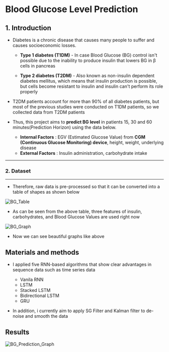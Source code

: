 # Blood Glucose Level Prediction 

## 1. Introduction

- Diabetes is a chronic disease that causes many people to suffer and causes socioeconomic losses.

  - __Type 1 diabetes (T1DM)__ - In case Blood Glucose (BG) control isn't possible due to the inability to produce insulin that lowers BG in β cells in pancreas

  - __Type 2 diabetes (T2DM)__ - Also known as non-insulin dependent diabetes mellitus, which means that insulin production is possible, but cells become resistant to insulin and insulin can't perform its role properly

    

- T2DM patients account for more than 90% of all diabetes patients, but most of the previous studies were conducted on T1DM patients, so we collected data from T2DM patients



- Thus, this project aims to __predict BG level__ in patients 15, 30 and 60 minutes(Prediction Horizon) using the data below.
  - __Internal Factors__ : EGV (Estimated Glucose Value) from __CGM (Continuous Glucose Monitoring) device__, height, weight, underlying disease
  - __External Factors__ : Insulin administration, carbohydrate intake

---

### 2. Dataset 

---

- Therefore, raw data is pre-processed so that it can be converted into a table of shapes as shown below 

![BG_Table](https://user-images.githubusercontent.com/52738769/106373392-42c2db80-63bc-11eb-8b64-fea27e8b1a6f.PNG)

- As can be seen from the above table, three features of insulin, carbohydrates, and Blood Glucose Values are used right now

![BG_Graph](https://user-images.githubusercontent.com/52738769/106373417-a3521880-63bc-11eb-9b5e-424a5504fb78.PNG)

- Now we can see beautiful graphs like above

## Materials and methods 

- I applied five RNN-based algorithms that show clear advantages in sequence data such as time series data
  - Vanila RNN 
  - LSTM
  - Stacked LSTM
  - Bidirectional LSTM
  - GRU
  
- In addition, i currently aim to apply SG Filter and Kalman filter to de-noise and smooth the data

## Results

![BG_Prediction_Graph](https://user-images.githubusercontent.com/52738769/106373572-35a6ec00-63be-11eb-82a0-9d7fd53344ee.PNG)
